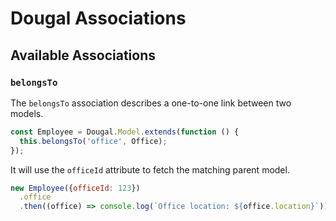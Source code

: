 # Dougal Associations

## Available Associations

### `belongsTo`

The `belongsTo` association describes a one-to-one link between two models.

```javascript
const Employee = Dougal.Model.extends(function () {
  this.belongsTo('office', Office);
});
```

It will use the `officeId` attribute to fetch the matching parent model.

```javascript
new Employee({officeId: 123})
  .office
  .then((office) => console.log(`Office location: ${office.location}`));
```
